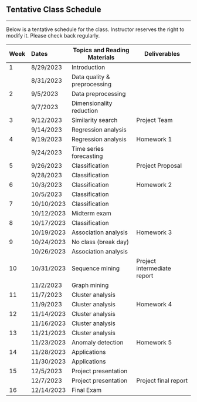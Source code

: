 ## Tentative Class Schedule
---
 Below is a tentative schedule for the class. Instructor reserves the right to modify it. Please check back regularly. 


| Week |    Dates   |    Topics and Reading Materials                |  Deliverables     |
|------|:-----------|------------------------------------------------|----------------------|
| 1  | 8/29/2023    | Introduction  |                    |
|    | 8/31/2023    | Data quality & preprocessing                           |                    | 
| 2  | 9/5/2023     | Data preprocessing   |       |
|    | 9/7/2023     | Dimensionality reduction   |       |
| 3  | 9/12/2023    | Similarity search   |   Project Team    | 
|    | 9/14/2023    | Regression analysis   |       |
| 4  | 9/19/2023    | Regression analysis   |  Homework 1     | 
|    | 9/24/2023    | Time series forecasting   |       |
| 5  | 9/26/2023    | Classification   | Project Proposal  |
|    | 9/28/2023    | Classification   |            |
| 6  | 10/3/2023    | Classification   | Homework 2      |
|    | 10/5/2023    | Classification   |       |
| 7  | 10/10/2023   | Classification   |       |
|    | 10/12/2023   | Midterm exam     |       |
| 8  | 10/17/2023   | Classification   |       |
|    | 10/19/2023   | Association analysis   | Homework 3      |
| 9  | 10/24/2023   | No class (break day) |  |
|    | 10/26/2023   | Association analysis  |   |
| 10 | 10/31/2023   | Sequence mining  |  Project intermediate report  |
|    | 11/2/2023    | Graph mining    |   |
| 11 | 11/7/2023    | Cluster analysis  |  |
|    | 11/9/2023    | Cluster analysis   | Homework 4   |
| 12 | 11/14/2023   | Cluster analysis  |  |
|    | 11/16/2023   | Cluster analysis  |  |
| 13 | 11/21/2023   | Cluster analysis  |  |
|    | 11/23/2023   | Anomaly detection  | Homework 5   |
| 14 | 11/28/2023   | Applications  |  |
|    | 11/30/2023   | Applications  |   | 
| 15 | 12/5/2023    | Project presentation   |  |
|    | 12/7/2023    | Project presentation   |  Project final report |
| 16 | 12/14/2023   | Final Exam |   |

